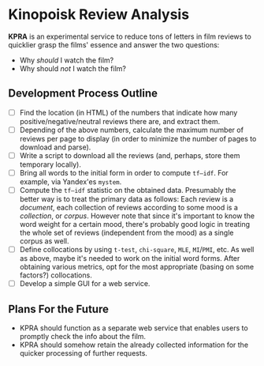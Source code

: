 # Kinopoisk Review Analysis

**KPRA** is an experimental service to reduce tons of letters in film reviews
to quicklier grasp the films' essence and answer the two questions:

- Why _should_ I watch the film?
- Why should _not_ I watch the film?

## Development Process Outline

- [ ] Find the location (in HTML) of the numbers that indicate how many
positive/negative/neutral reviews there are, and extract them.
- [ ] Depending of the above numbers, calculate the maximum number of reviews
per page to display (in order to minimize the number of pages to download and
parse).
- [ ] Write a script to download all the reviews (and, perhaps, store them
temporary locally).
- [ ] Bring all words to the initial form in order to compute `tf–idf`. For
example, via Yandex'es `mystem`.
- [ ] Compute the `tf–idf` statistic on the obtained data. Presumably the
better way is to treat the primary data as follows: Each review is a
_document_, each collection of reviews according to some mood is a
_collection_, or _corpus_. However note that since it's important to know the
word weight for a certain mood, there's probably good logic in treating the
whole set of reviews (independent from the mood) as a single corpus as well.
- [ ] Define collocations by using `t-test`, `chi-square`, `MLE`, `MI`/`PMI`,
etc. As well as above, maybe it's needed to work on the initial word forms.
After obtaining various metrics, opt for the most appropriate (basing on some
factors?) collocations.
- [ ] Develop a simple GUI for a web service.

## Plans For the Future

* KPRA should function as a separate web service that enables users to promptly
check the info about the film.
* KPRA should somehow retain the already collected information for the quicker
processing of further requests.
